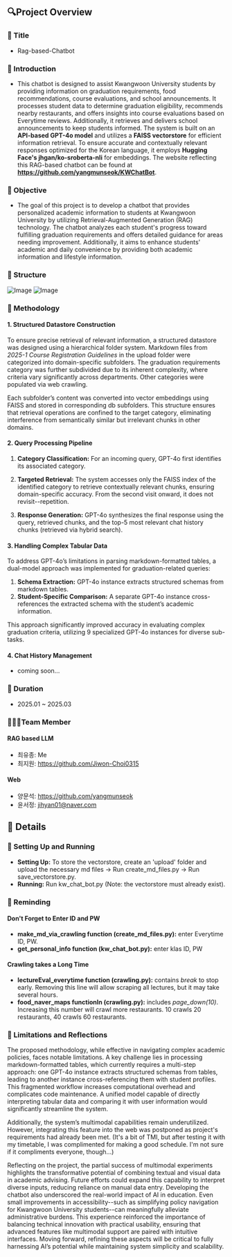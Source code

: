 ## 🔍Project Overview

### 📌 Title
- Rag-based-Chatbot


### 📌 Introduction
- This chatbot is designed to assist Kwangwoon University students by providing information on graduation requirements, food recommendations, course evaluations, and school announcements. It processes student data to determine graduation eligibility, recommends nearby restaurants, and offers insights into course evaluations based on Everytime reviews. Additionally, it retrieves and delivers school announcements to keep students informed. The system is built on an **API-based GPT-4o model** and utilizes a **FAISS vectorstore** for efficient information retrieval. To ensure accurate and contextually relevant responses optimized for the Korean language, it employs **Hugging Face's jhgan/ko-sroberta-nli** for embeddings. The website reflecting this RAG-based chatbot can be found at **https://github.com/yangmunseok/KWChatBot**.


### 📌 Objective
- The goal of this project is to develop a chatbot that provides personalized academic information to students at Kwangwoon University by utilizing Retrieval-Augmented Generation (RAG) technology. The chatbot analyzes each student's progress toward fulfilling graduation requirements and offers detailed guidance for areas needing improvement. Additionally, it aims to enhance students' academic and daily convenience by providing both academic information and lifestyle information.


### 📌 Structure
![Image](https://github.com/user-attachments/assets/9f1b6372-eb7f-4e88-b16c-e157e98c4855)
![Image](https://github.com/user-attachments/assets/7c43a3da-a7e4-41ed-b13f-9253739a1594)


### 📌 Methodology
#### 1. Structured Datastore Construction
To ensure precise retrieval of relevant information, a structured datastore was designed using a hierarchical folder system. Markdown files from _2025-1 Course Registration Guidelines_ in the upload folder were categorized into domain-specific subfolders. The graduation requirements category was further subdivided due to its inherent complexity, where criteria vary significantly across departments. Other categories were populated via web crawling.

Each subfolder’s content was converted into vector embeddings using FAISS and stored in corresponding db subfolders. This structure ensures that retrieval operations are confined to the target category, eliminating interference from semantically similar but irrelevant chunks in other domains.

#### 2. Query Processing Pipeline
1) **Category Classification:** For an incoming query, GPT-4o first identifies its associated category.

2) **Targeted Retrieval:** The system accesses only the FAISS index of the identified category to retrieve contextually relevant chunks, ensuring domain-specific accuracy. From the second visit onward, it does not revisit--repetition.

3) **Response Generation:** GPT-4o synthesizes the final response using the query, retrieved chunks, and the top-5 most relevant chat history chunks (retrieved via hybrid search).

#### 3. Handling Complex Tabular Data
To address GPT-4o’s limitations in parsing markdown-formatted tables, a dual-model approach was implemented for graduation-related queries:

1) **Schema Extraction:** GPT-4o instance extracts structured schemas from markdown tables.
2) **Student-Specific Comparison:** A separate GPT-4o instance cross-references the extracted schema with the student’s academic information.

This approach significantly improved accuracy in evaluating complex graduation criteria, utilizing 9 specialized GPT-4o instances for diverse sub-tasks.

#### 4. Chat History Management
- coming soon...


### 📌 Duration
- 2025.01 ~ 2025.03


### 🧑‍🤝‍🧑Team Member
#### RAG based LLM
- 최유종: Me
- 최지원: https://github.com/Jiwon-Choi0315

#### Web
- 양문석: https://github.com/yangmunseok
- 윤서정: jihyan01@naver.com


## 📝 Details

### 📌 Setting Up and Running
- **Setting Up:** To store the vectorstore, create an 'upload' folder and upload the necessary md files -> Run create_md_files.py -> Run save_vectorstore.py.
- **Running:** Run kw_chat_bot.py  (Note: the vectorstore must already exist). 

### 📌 Reminding
#### Don't Forget to Enter ID and PW
- **make_md_via_crawling function (create_md_files.py):** enter Everytime ID, PW. 
- **get_personal_info function (kw_chat_bot.py):** enter klas ID, PW

#### Crawling takes a Long Time
- **lectureEval_everytime function (crawling.py):** contains _break_ to stop early. Removing this line will allow scraping all lectures, but it may take several hours.
- **food_naver_maps functionIn (crawling.py):** includes _page_down(10)_. Increasing this number will crawl more restaurants. 10 crawls 20 restaurants, 40 crawls 60 restaurants.

### 📌 Limitations and Reflections
The proposed methodology, while effective in navigating complex academic policies, faces notable limitations. A key challenge lies in processing markdown-formatted tables, which currently requires a multi-step approach: one GPT-4o instance extracts structured schemas from tables, leading to another instance cross-referencing them with student profiles. This fragmented workflow increases computational overhead and complicates code maintenance. A unified model capable of directly interpreting tabular data and comparing it with user information would significantly streamline the system. 

Additionally, the system’s multimodal capabilities remain underutilized. However, integrating this feature into the web was postponed as project's requirements had already been met. (It's a bit of TMI, but after testing it with my timetable, I was complimented for making a good schedule. I'm not sure if it compliments everyone, though...)

Reflecting on the project, the partial success of multimodal experiments highlights the transformative potential of combining textual and visual data in academic advising. Future efforts could expand this capability to interpret diverse inputs, reducing reliance on manual data entry. Developing the chatbot also underscored the real-world impact of AI in education. Even small improvements in accessibility--such as simplifying policy navigation for Kwangwoon University students--can meaningfully alleviate administrative burdens. This experience reinforced the importance of balancing technical innovation with practical usability, ensuring that advanced features like multimodal support are paired with intuitive interfaces. Moving forward, refining these aspects will be critical to fully harnessing AI’s potential while maintaining system simplicity and scalability.

